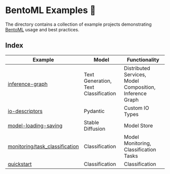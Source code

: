 # BentoML Examples 🎨

The directory contains a collection of example projects demonstrating
[BentoML](https://github.com/bentoml/BentoML) usage and best practices.

## Index

| Example | Model | Functionality |
| --- | --- | --- |
| [inference-graph](./inference-graph/) | Text Generation, Text Classification | Distributed Services, Model Composition, Inference Graph |
| [io-descriptors](./io-descriptors/) | Pydantic | Custom IO Types |
| [model-loading-saving](./model-loading-saving/) | Stable Diffusion | Model Store |
| [monitoring/task_classification](./monitoring/task_classification/) | Classification | Model Monitoring, Classification Tasks |
| [quickstart](./quickstart/) | Classification | Classification |

